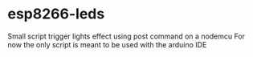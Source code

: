 # esp8266-leds

Small script trigger lights effect using post command on a nodemcu
For now the only script is meant to be used with the arduino IDE 
